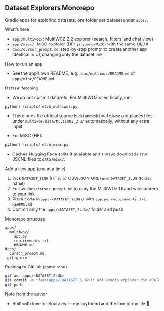 ## Dataset Explorers Monorepo

Gradio apps for exploring datasets, one folder per dataset under `apps/`.

What’s here
- `apps/multiwoz/`: MultiWOZ 2.2 explorer (search, filters, and chat view)
- `apps/misc/`: MiSC explorer (HF: `jihyoung/MiSC`) with the same UI/UX
- `docs/cursor_prompt.md`: step-by-step prompt to create another app identical in UI, changing only the dataset link

How to run an app
- See the app’s own README, e.g. `apps/multiwoz/README.md` or `apps/misc/README.md`.

Dataset fetching
- We do not commit datasets. For MultiWOZ specifically, run:
```bash
python3 scripts/fetch_multiwoz.py
```
- This clones the official source `budzianowski/multiwoz` and places files under `multiwoz/data/MultiWOZ_2.2/` automatically, without any extra input.

- For MiSC (HF):
```bash
python3 scripts/fetch_misc.py
```
  - Caches Hugging Face splits if available and always downloads raw JSONL files to `data/misc/`.

Add a new app (one at a time)
1. Pick `DATASET_LINK` (HF id or CSV/JSON URL) and `DATASET_SLUG` (folder name)
2. Follow `docs/cursor_prompt.md` to copy the MultiWOZ UI and wire loaders to your link
3. Place code in `apps/<DATASET_SLUG>/` with `app.py`, `requirements.txt`, `README.md`
4. Commit only the `apps/<DATASET_SLUG>/` folder and push

Monorepo structure
```
apps/
  multiwoz/
    app.py
    requirements.txt
    README.md
docs/
  cursor_prompt.md
.gitignore
```

Pushing to GitHub (same repo)
```bash
git add apps/<DATASET_SLUG>
git commit -m "feat(apps/<DATASET_SLUG>): add Gradio explorer for <DATASET_LINK>"
git push
```

Note from the author
- Built with love for Socrates — my boyfriend and the love of my life 💖




